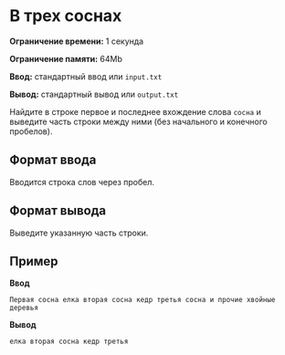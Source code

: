 # В трех соснах

**Ограничение времени:** 1 секунда

**Ограничение памяти:** 64Mb

**Ввод:** стандартный ввод или `input.txt`

**Вывод:** стандартный вывод или `output.txt`

Найдите в строке первое и последнее вхождение слова `сосна` и выведите часть строки между ними (без начального и конечного пробелов).

## Формат ввода

Вводится строка слов через пробел.

## Формат вывода

Выведите указанную часть строки.

## Пример

**Ввод**
```
Первая сосна елка вторая сосна кедр третья сосна и прочие хвойные деревья
```

**Вывод**
```
елка вторая сосна кедр третья
```